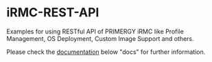 # iRMC-REST-API
Examples for using RESTful API of PRIMERGY iRMC like Profile Management, OS Deployment, Custom Image Support and others.

Please check the [documentation](https://github.com/fujitsu/iRMC-REST-API/blob/main/docs/iRMC_RESTful_Tools_EN.pdf) below "docs" for further information.
